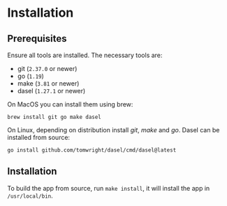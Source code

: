 # Installation

## Prerequisites

Ensure all tools are installed. The necessary tools are:

- git (`2.37.0` or newer)
- go (`1.19`)
- make (`3.81` or newer)
- dasel (`1.27.1` or newer)

On MacOS you can install them using brew:

```
brew install git go make dasel
```

On Linux, depending on distribution install *git*, *make* and *go*. Dasel can be installed from source:

```
go install github.com/tomwright/dasel/cmd/dasel@latest
```

## Installation

To build the app from source, run `make install`, it will install the app in `/usr/local/bin`.
